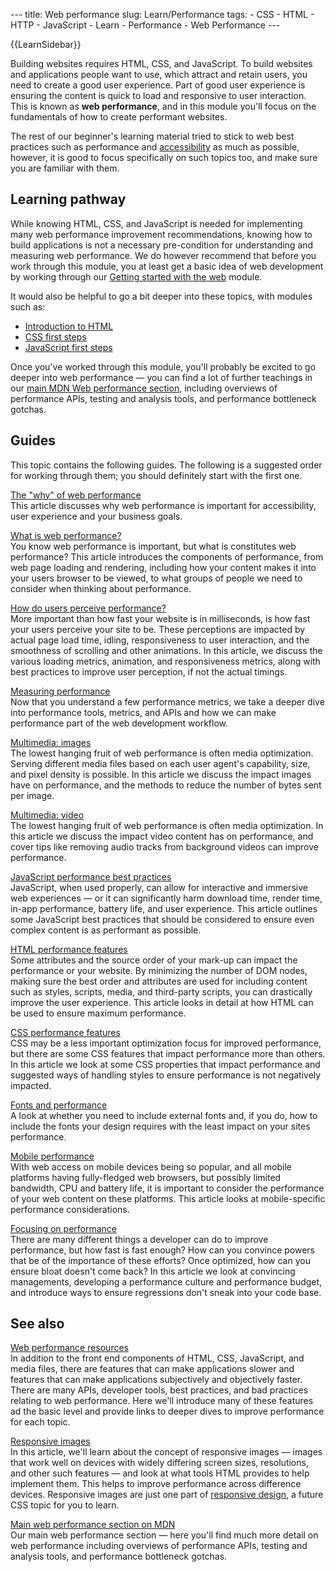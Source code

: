 --- title: Web performance slug: Learn/Performance tags: - CSS - HTML - HTTP - JavaScript - Learn - Performance - Web Performance ---

{{LearnSidebar}}

Building websites requires HTML, CSS, and JavaScript. To build websites and applications people want to use, which attract and retain users, you need to create a good user experience. Part of good user experience is ensuring the content is quick to load and responsive to user interaction. This is known as **web performance**, and in this module you'll focus on the fundamentals of how to create performant websites.

The rest of our beginner's learning material tried to stick to web best practices such as performance and [accessibility](/en-US/docs/Learn/Accessibility) as much as possible, however, it is good to focus specifically on such topics too, and make sure you are familiar with them.

Learning pathway
----------------

While knowing HTML, CSS, and JavaScript is needed for implementing many web performance improvement recommendations, knowing how to build applications is not a necessary pre-condition for understanding and measuring web performance. We do however recommend that before you work through this module, you at least get a basic idea of web development by working through our [Getting started with the web](/en-US/docs/Learn/Getting_started_with_the_web) module.

It would also be helpful to go a bit deeper into these topics, with modules such as:

-   [Introduction to HTML](/en-US/docs/Learn/HTML/Introduction_to_HTML)
-   [CSS first steps](/en-US/docs/Learn/CSS/First_steps)
-   [JavaScript first steps](/en-US/docs/Learn/JavaScript/First_steps)

Once you've worked through this module, you'll probably be excited to go deeper into web performance — you can find a lot of further teachings in our [main MDN Web performance section](/en-US/docs/Web/Performance), including overviews of performance APIs, testing and analysis tools, and performance bottleneck gotchas.

Guides
------

This topic contains the following guides. The following is a suggested order for working through them; you should definitely start with the first one.

 [The "why" of web performance](/en-US/docs/Learn/Performance/why_web_performance)   
This article discusses why web performance is important for accessibility, user experience and your business goals.

 [What is web performance?](/en-US/docs/Learn/Performance/What_is_web_performance)   
You know web performance is important, but what is constitutes web performance? This article introduces the components of performance, from web page loading and rendering, including how your content makes it into your users browser to be viewed, to what groups of people we need to consider when thinking about performance.

 [How do users perceive performance?](/en-US/docs/Learn/Performance/Perceived_performance)   
More important than how fast your website is in milliseconds, is how fast your users perceive your site to be. These perceptions are impacted by actual page load time, idling, responsiveness to user interaction, and the smoothness of scrolling and other animations. In this article, we discuss the various loading metrics, animation, and responsiveness metrics, along with best practices to improve user perception, if not the actual timings.

 [Measuring performance](/en-US/docs/Learn/Performance/Measuring_performance)   
Now that you understand a few performance metrics, we take a deeper dive into performance tools, metrics, and APIs and how we can make performance part of the web development workflow.

 [Multimedia: images](/en-US/docs/Learn/Performance/Multimedia)   
The lowest hanging fruit of web performance is often media optimization. Serving different media files based on each user agent's capability, size, and pixel density is possible. In this article we discuss the impact images have on performance, and the methods to reduce the number of bytes sent per image.

[Multimedia: video](/en-US/docs/Learn/Performance/video)  
The lowest hanging fruit of web performance is often media optimization. In this article we discuss the impact video content has on performance, and cover tips like removing audio tracks from background videos can improve performance.

 [JavaScript performance best practices](/en-US/docs/Learn/Performance/JavaScript)   
JavaScript, when used properly, can allow for interactive and immersive web experiences — or it can significantly harm download time, render time, in-app performance, battery life, and user experience. This article outlines some JavaScript best practices that should be considered to ensure even complex content is as performant as possible.

 [HTML performance features](/en-US/docs/Learn/Performance/HTML)   
Some attributes and the source order of your mark-up can impact the performance or your website. By minimizing the number of DOM nodes, making sure the best order and attributes are used for including content such as styles, scripts, media, and third-party scripts, you can drastically improve the user experience. This article looks in detail at how HTML can be used to ensure maximum performance.

 [CSS performance features](/en-US/docs/Learn/Performance/CSS)   
CSS may be a less important optimization focus for improved performance, but there are some CSS features that impact performance more than others. In this article we look at some CSS properties that impact performance and suggested ways of handling styles to ensure performance is not negatively impacted.

 [Fonts and performance](/en-US/docs/Learn/Performance/Fonts)   
A look at whether you need to include external fonts and, if you do, how to include the fonts your design requires with the least impact on your sites performance. 

[Mobile performance](/en-US/docs/Learn/Performance/Mobile)  
With web access on mobile devices being so popular, and all mobile platforms having fully-fledged web browsers, but possibly limited bandwidth, CPU and battery life, it is important to consider the performance of your web content on these platforms. This article looks at mobile-specific performance considerations.

 [Focusing on performance](/en-US/docs/Learn/Performance/business_case_for_performance)   
There are many different things a developer can do to improve performance, but how fast is fast enough? How can you convince powers that be of the importance of these efforts? Once optimized, how can you ensure bloat doesn't come back? In this article we look at convincing managements, developing a performance culture and performance budget, and introduce ways to ensure regressions don't sneak into your code base.

See also
--------

 [Web performance resources](/en-US/docs/Learn/Performance/Web_Performance_Basics)   
In addition to the front end components of HTML, CSS, JavaScript, and media files, there are features that can make applications slower and features that can make applications subjectively and objectively faster. There are many APIs, developer tools, best practices, and bad practices relating to web performance. Here we'll introduce many of these features ad the basic level and provide links to deeper dives to improve performance for each topic.

 [Responsive images](/en-US/docs/Learn/HTML/Multimedia_and_embedding/Responsive_images)   
In this article, we'll learn about the concept of responsive images — images that work well on devices with widely differing screen sizes, resolutions, and other such features — and look at what tools HTML provides to help implement them. This helps to improve performance across difference devices. Responsive images are just one part of [responsive design](/en-US/docs/Learn/CSS/CSS_layout/Responsive_Design), a future CSS topic for you to learn.

 [Main web performance section on MDN](/en-US/docs/Web/Performance)   
Our main web performance section — here you'll find much more detail on web performance including overviews of performance APIs, testing and analysis tools, and performance bottleneck gotchas.
